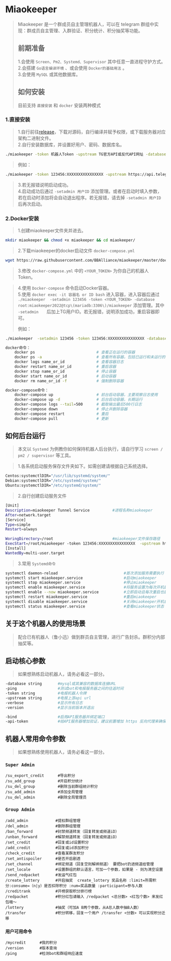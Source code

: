 # Miaokeeper  

> Miaokeeper 是一个群成员自主管理机器人，可以在 telegram 群组中实现：群成员自主管理、入群验证、积分统计、积分抽奖等功能。  
>
> ## 前期准备  
>
> 1.会使用 `Screen、Pm2、Systemd、Supervisor` 其中任意一直进程守护方式。  
> 2.会搭建 `Go语言编译环境` 、或会使用 `Docker的基础用法` 。  
> 3.会使用 `MySQL` 或其他数据库。  
>
> ## 如何安装  
>
> 目前支持  `直接安装` 和 `docker` 安装两种模式    
>

### 1.直接安装  

> 1.自行前往[release](https://github.com/BBAlliance/miaokeeper/releases)，下载对源码，自行编译并赋予权限，或下载服务器对应架构二进制文件。  
> 2.自行安装数据库，并设置好用户、密码、数据库名。  

```bash
./miaokeeper -token 机器人Token -upstream TG官方API或反代API网址 -database '数据库用户名:数据库密码@tcp(127.0.0.1:3306)/数据库名'
```

>例如：  

```bash  
./miaokeeper -token 123456:XXXXXXXXXXXXXXXX -upstream https://api.telegram.org -database 'miaokeeper:miaokeeper@tcp(127.0.0.1:3306)/miaokeeper'
```

> 3.若无报错说明启动成功。  
> 4.启动成功后通过 `-setadmin 用户ID` 添加管理。或者在启动时填入参数，若在启动时添加将会自动退出程序。若无报错，请去掉 `-setadmin 用户ID` 后再次启动。

### 2.Docker安装  

> 1.创建miaokeeper文件夹并进去。  

```bash  
mkdir miaokeeper && chmod +x miaokeeper && cd miaokeeper/
```

> 2.下载miaokeeper的docker启动文件 `docker-compose.yml`  

```bash
wget https://raw.githubusercontent.com/BBAlliance/miaokeeper/master/docker-compose.yml

```

> 3.修改 `docker-compose.yml` 中的 `<YOUR_TOKEN>` 为你自己的机器人Token。  

> 4.使用 `Docker-compose`  命令启动Docker容器。  
> 5.使用 `docker exec -it 容器名 or ID bash` 进入容器，进入容器后通过 `./miaokeeper  -setadmin 123456 -token <YOUR_TOKEN> -database root:miaokeeper2022@tcp\(mariadb:3306\)/miaokeeper`  添加管理。其中 `-setadmin   `  后加上TG用户ID。若无报错，说明添加成功，重启容器即可。  
> 
> 例如：  

```bash
./miaokeeper  -setadmin 123456 -token 123456:XXXXXXXXXXXXXXXX -database root:miaokeeper2022@tcp\(mariadb:3306\)/miaokeeper 

```

```bash
docker命令：
	docker ps                           # 查看正在运行的容器
	docker ps -a                        # 查看所有容器，包括已运行和未运行的
	docker logs name_or_id              # 查看容器日志
	docker restart name_or_id           # 重启容器
	docker stop name_or_id              # 停止容器
	docker start name_or_id             # 启动容器
	docker rm name_or_id -f             # 强制删除容器

docker-compose命令：
	docker-compose up                   # 前台启动容器，主要观察日志使用
	docker-compose up -d                # 后台启动容器，长期运行
	docker-compose logs --tail=500      # 截取输出最后500行日志
	docker-compose down                 # 停止并删除容器
	docker-compose restart              # 重启
	docker-compose pull                 # 更新


```

## 如何后台运行  

> 本文以 `Systemd` 为例教你如何保持机器人后台执行，请自行学习 `screen / pm2 / supervisor` 等工具。  


> 1.各系统启动服务保存文件夹如下。如需创建请根据自己系统选择。  

```bash	
Centos:systemctlDIR="/usr/lib/systemd/system/"
Debian:systemctlDIR="/etc/systemd/system/"
Ubuntu:systemctlDIR="/etc/systemd/system/"
```

> 2.自行创建启动服务文件  

```bash	
[Unit]
Description=miaokeeper Tunnel Service          #进程名称miaokeeper
After=network.target
[Service]
Type=simple
Restart=always
 
WoringDirectory=/root                          #miaokeeper文件保存路径
ExecStart=/root/miaokeeper -token 123456:XXXXXXXXXXXXXXXX  -upstream https://api.telegram.org -database 'miaokeeper:miaokeeper@tcp(127.0.0.1:3306)/miaokeeper'
[Install]
WantedBy=multi-user.target
```

> 3.常用 `Systemd命令`  

```bash	
systemctl daemon-reload                             #首次添加服务需要执行
systemctl start miaokeeper.service                  #启动miaokeeper
systemctl stop miaokeeper.service                   #停止miaokeeper
systemctl enable miaokeeper.service                 #将服务设置为每次开机启动
systemctl enable --now miaokeeper.service           #立即启动且每次重启也启动
systemctl restart miaokeeper.service                #重启miaokeeper
systemctl disable miaokeeper.service                #关闭miaokeeper开机自启
systemctl status miaokeeper.service                 #查看miaokeeper状态

```

## 关于这个机器人的使用场景  

> 配合已有机器人（鲁小迅）做到群员自主管理，进行广告封杀。群积分内部抽奖等。  

## 启动核心参数  

> 如果想熟练启动机器人，请务必看这一部分。  

```bash
-database string       #mysql或其兼容的数据库连接URL
-ping                  #测试bot和电报服务器之间的往返时间
-token string          #电报机器人令牌
-upstream string       #电报上游api url
-verbose               #显示所有日志
-version               #显示当前版本并退出

-bind                  #启用API服务器并绑定端口
-api-token             #给API服务器增加验证，建议前置增加 https 反向代理来确保安全性
```

## 机器人常用命令参数  

> 如果想熟练使用机器人，请务必看这一部分。  

### `Super Admin`  

```
/su_export_credit      #导出积分
/su_add_group          #开启积分统计
/su_del_group          #删除当前群组统计积分
/su_add_admin          #添加全局管理
/su_del_admin          #删除全局管理员

```

### `Group Admin`  

```
/add_admin            #提权群组管理
/del_admin            #删除群组管理
/ban_forward          #封禁频道转发（回复转发或频道iD）
/unban_forward        #解禁频道转发（回复转发或频道iD）
/set_credit           #回复或id设置积分
/add_credit           #回复或id添加积分
/check_credit         #查看某群友积分
/set_antispoiler      #是否开启剧透
/set_channel          #绑定频道（回复空则解绑频道） 要把bot扔进频道给管理
/set_locale           #设置群组的默认语言，可加一个参数，如果是 - 则为清空设置
/send_redpacket       #发运气红包
/create_lottery       #开启抽奖  create_lottery 奖品名称 :limit=所需积分:consume=（n|y）是否扣除积分 :num=奖品数量 :participant=参与人数
/creditrank           #开榜获取积分排行榜
/redpacket            #积分红包请输入 /redpacket <总分数> <红包个数> 来发红包哦～
/lottery              #抽奖（可加A B两个参数，从A总人数中抽B人数）
/transfer             #积分转移，回复一个用户 /transfer <分数> 可以实现积分迁移

```

### `用户可用命令`  

```
/mycredit      #我的积分
/version       #版本查询
/ping          #检测bot和群组响应速度
```